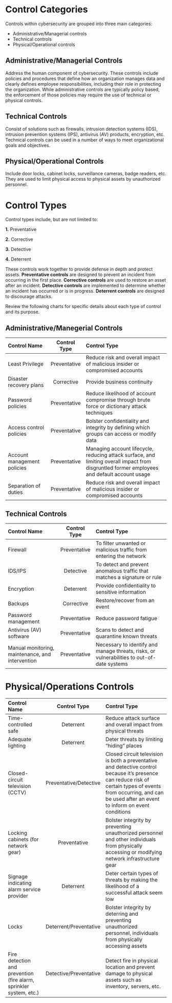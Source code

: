 # Control Categories 
Controls within cybersecurity are grouped into three main categories:
* Administrative/Managerial controls
* Technical controls
* Physical/Operational controls

## Administrative/Managerial Controls
Address the human component of cybersecurity. These controls include policies and procedures that define how an organization manages data and clearly defines employee responsibilities, including their role in protecting the organization. While administrative controls are typically policy based, the enforcement of those policies may require the use of technical or physical controls.

## Technical Controls 
Consist of solutions such as firewalls, intrusion detection systems (IDS), intrusion prevention systems (IPS), antivirus (AV) products, encryption, etc. Technical controls can be used in a number of ways to meet organizational goals and objectives.

## Physical/Operational Controls
Include door locks, cabinet locks, surveillance cameras, badge readers, etc. They are used to limit physical access to physical assets by unauthorized personnel.

# Control Types
Control types include, but are not limited to:	

**1.** Preventative

**2.** Corrective

**3.** Detective

**4.** Deterrent

These controls work together to provide defense in depth and protect assets. **Preventative controls** are designed to prevent an incident from occurring in the first place. **Corrective controls** are used to restore an asset after an incident. **Detective controls** are implemented to determine whether an incident has occurred or is in progress. **Deterrent controls** are designed to discourage attacks. 

Review the following charts for specific details about each type of control and its purpose.

## Administrative/Manegerial Controls 
| Control Name | Control Type |  Control Type |
| :- | :-: | :- |
| Least Privilege | Preventative | Reduce risk and overall impact of malicious insider or compromised accounts |
| Disaster recovery plans | Corrective | Provide business continuity |
| Password policies | Preventative | Reduce likelihood of account compromise through brute force or dictionary attack techniques |
| Access control policies | Preventative | Bolster confidentiality and integrity by defining which groups can access or modify data |
| Account management policies | Preventative | Managing account lifecycle, reducing attack surface, and limiting overall impact from disgruntled former employees and default account usage |
| Separation of duties | Preventative | Reduce risk and overall impact of malicious insider or compromised accounts |

## Technical Controls 
| Control Name | Control Type |  Control Type |
| :- | :-: | :- |
| Firewall | Preventative | To filter unwanted or malicious traffic from entering the network |
| IDS/IPS | Detective | To detect and prevent anomalous traffic that matches a signature or rule |
| Encryption | Deterrent | Provide confidentiality to sensitive information |
| Backups | Corrective | Restore/recover from an event |
| Password management | Preventative | Reduce password fatigue |
| Antivirus (AV) software | Preventative | Scans to detect and quarantine known threats |
| Manual monitoring, maintenance, and intervention | Preventative | Necessary to identify and manage threats, risks, or vulnerabilities to out-of-date systems |

# Physical/Operations Controls 
| Control Name | Control Type |  Control Type |
| :- | :-: | :- | 
| Time-controlled safe | Deterrent | Reduce attack surface and overall impact from physical threats |
| Adequate lighting | Deterrent | Deter threats by limiting “hiding” places |
| Closed-circuit television (CCTV) | Preventative/Detective | Closed circuit television is both a preventative and detective control because it’s presence can reduce risk of certain types of events from occurring, and can be used after an event to inform on event conditions |
| Locking cabinets (for network gear) | Preventative | Bolster integrity by preventing unauthorized personnel and other individuals from physically accessing or modifying network infrastructure gear |
| Signage indicating alarm service provider | Deterrent | Deter certain types of threats by making the likelihood of a successful attack seem low |
| Locks | Deterrent/Preventative | Bolster integrity by deterring and preventing unauthorized personnel, individuals from physically accessing assets |
| Fire detection and prevention (fire alarm, sprinkler system, etc.) | Detective/Preventative | Detect fire in physical location and prevent damage to physical assets such as inventory, servers, etc. |
